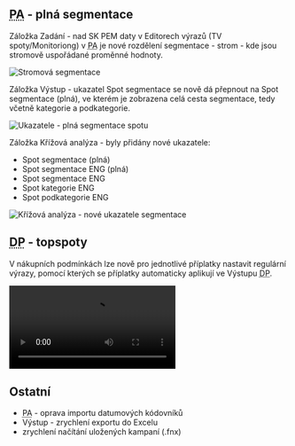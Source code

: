 ﻿---
categories: [fenix]
layout: fenix
---
## <abbr title="Postanalýza">PA</abbr> - plná segmentace
Záložka Zadání - nad SK PEM daty v Editorech výrazů (TV spoty/Monitoriong) v <abbr title="Postanalýza">PA</abbr> je nové rozdělení segmentace - strom - kde jsou stromově uspořádané proměnné hodnoty.

![Stromová segmentace]({{site.url}}/data/segmentacestrom.png "Stromová segmentace")

Záložka Výstup - ukazatel Spot segmentace se nově dá přepnout na Spot segmentace (plná), ve kterém je zobrazena celá cesta segmentace, tedy včetně kategorie a podkategorie.

![Ukazatele - plná segmentace spotu]({{site.url}}/data/vystupplnasegmentace.png "Ukazatele - plná segmentace spotu")

Záložka Křížová analýza - byly přidány nové ukazatele:
<ul>
<li>Spot segmentace (plná)</li>
<li>Spot segmentace ENG (plná)</li>
<li>Spot segmentace ENG</li>
<li>Spot kategorie ENG</li>
<li>Spot podkategorie ENG</li>
</ul>

![Křížová analýza - nové ukazatele segmentace]({{site.url}}/data/krizovaplnasegmentace.png "Křížová analýza - nové ukazatele segmentace")

## <abbr title="Detailní plán">DP</abbr> - topspoty
V nákupních podmínkách lze nově pro jednotlivé příplatky nastavit regulární výrazy, pomocí kterých se příplatky automaticky aplikují ve Výstupu <abbr title="Detailní plán">DP</abbr>.

<video src="{{site.url}}/data/topspoty.mp4" type="video/mp4" controls>Topspoty</video>


## Ostatní
<ul>
<li><abbr title="Postanalýza">PA</abbr> - oprava importu datumových kódovníků</li>
<li>Výstup - zrychlení exportu do Excelu</li>
<li>zrychlení načítání uložených kampaní (.fnx)</li>
</ul>
